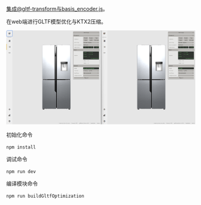 集成@gltf-transform与basis_encoder.js。

在web端进行GLTF模型优化与KTX2压缩。

[![](public/image.png)](https://badge.fury.io/js/babylonjs)

初始化命令

`npm install`

调试命令

`npm run dev`

编译模块命令

`npm run buildGltfOptimization`
